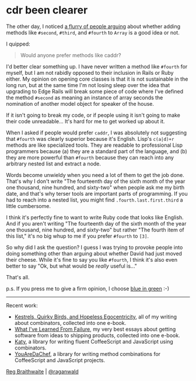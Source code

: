 cdr been clearer
===

The other day, I noticed [a flurry of people arguing](http://github.com/rails/rails/commit/22af62cf486721ee2e45bb720c42ac2f4121faf4#comments "Comments on a commit to rails") about whether adding methods like `#second`, `#third`, and `#fourth` to `Array` is a good idea or not.

I quipped:

> Would anyone prefer methods like caddr?

I'd better clear something up. I have never written a method like `#fourth` for myself, but I am not rabidly opposed to their inclusion in Rails or Ruby either. My opinion on opening core classes is that it is not sustainable in the long run, but at the same time I'm not losing sleep over the idea that upgrading to Edge Rails will break some piece of code where I've defined the method `#second` as meaning an instance of array seconds the nomination of another model object for speaker of the house.

If it isn't going to break my code, or if people using it isn't going to make their code unreadable... It's hard for me to get worked up about it.

When I asked if people would prefer `caddr`, I was absolutely not suggesting that `#fourth` was clearly superior because it's English. Lisp's `c(a|d)+r` methods are like specialized tools. They are readable to professional Lisp programmers because (a) they are a standard part of the language, and (b) they are more powerful than `#fourth` because they can reach into any arbitrary nested list and extract a node.

Words become unwieldy when you need a lot of them to get the job done. That's why I don't write "The fourteenth day of the sixth month of the year one thousand, nine hundred, and sixty-two" when people ask me my birth date, and that's why terser tools are important parts of programming. If you had to reach into a nested list, you might find `.fourth.last.first.third` a little cumbersome.

I think it's perfectly fine to want to write Ruby code that looks like English. And if you aren't writing "The fourteenth day of the sixth month of the year one thousand, nine hundred, and sixty-two" but rather "The fourth item of this list," it's no big whup to me if you prefer `#fourth` to `[3]`.

So why did I ask the question? I guess I was trying to provoke people into doing something other than arguing about whether David had just moved their cheese. While it's fine to say you like `#fourth`, I think it's also even better to say "Ok, but what would be *really* useful is..." 

That's all.

p.s. If you press me to give a firm opinion, I choose [blue in green](http://bikeshed.com) :-)

---

Recent work:

* [Kestrels, Quirky Birds, and Hopeless Egocentricity](http://leanpub.com/combinators), all of my writing about combinators, collected into one e-book.
* [What I've Learned From Failure](http://leanpub.com/shippingsoftware), my very best essays about getting software from ideas to shipping products, collected into one e-book.
* [Katy](http://github.com/raganwald/Katy), a library for writing fluent CoffeeScript and JavaScript using combinators.
* [YouAreDaChef](http://github.com/raganwald/YouAreDaChef), a library for writing method combinations for CoffeeScript and JavaScript projects.

[Reg Braithwaite](http://reginald.braythwayt.com) | [@raganwald](http://twitter.com/raganwald)